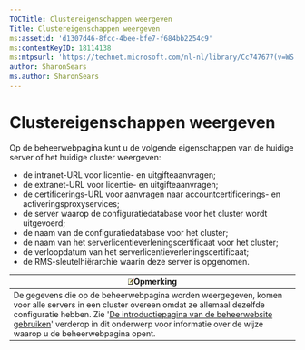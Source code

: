 ```yaml
---
TOCTitle: Clustereigenschappen weergeven
Title: Clustereigenschappen weergeven
ms:assetid: 'd1307d46-8fcc-4bee-bfe7-f684bb2254c9'
ms:contentKeyID: 18114138
ms:mtpsurl: 'https://technet.microsoft.com/nl-nl/library/Cc747677(v=WS.10)'
author: SharonSears
ms.author: SharonSears
---
```


Clustereigenschappen weergeven
==============================

Op de beheerwebpagina kunt u de volgende eigenschappen van de huidige server of het huidige cluster weergeven:

-   de intranet-URL voor licentie- en uitgifteaanvragen;
-   de extranet-URL voor licentie- en uitgifteaanvragen;
-   de certificerings-URL voor aanvragen naar accountcertificerings- en activeringsproxyservices;
-   de server waarop de configuratiedatabase voor het cluster wordt uitgevoerd;
-   de naam van de configuratiedatabase voor het cluster;
-   de naam van het serverlicentieverleningscertificaat voor het cluster;
-   de verloopdatum van het serverlicentieverleningscertificaat;
-   de RMS-sleutelhiërarchie waarin deze server is opgenomen.

| ![](/security-updates/images/Cc747677.note(WS.10).gif)Opmerking                                                                                                                                                                                                                                                                                                          |
|-------------------------------------------------------------------------------------------------------------------------------------------------------------------------------------------------------------------------------------------------------------------------------------------------------------------------------------------------------------------------------------|
| De gegevens die op de beheerwebpagina worden weergegeven, komen voor alle servers in een cluster overeen omdat ze allemaal dezelfde configuratie hebben. Zie '[De introductiepagina van de beheerwebsite gebruiken](https://technet.microsoft.com/6c155977-bd0e-47d6-ac65-1746cddb505e)' verderop in dit onderwerp voor informatie over de wijze waarop u de beheerwebpagina opent. |
